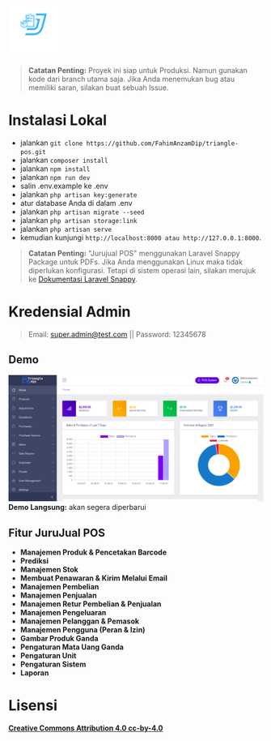 <picture>
    <source srcset="public/images/logo-putih.png"  
            media="(prefers-color-scheme: dark)">
    <img src="public/images/logo-putih.png"  alt="App Logo" width="100" height="100">
</picture>

> **Catatan Penting:** Proyek ini siap untuk Produksi. Namun gunakan kode dari branch utama saja. Jika Anda menemukan bug atau memiliki saran, silakan buat sebuah Issue.

# Instalasi Lokal

- jalankan `` git clone https://github.com/FahimAnzamDip/triangle-pos.git ``
- jalankan ``composer install `` 
- jalankan `` npm install ``
- jalankan ``npm run dev``
- salin .env.example ke .env
- jalankan `` php artisan key:generate ``
- atur database Anda di dalam .env
- jalankan `` php artisan migrate --seed ``
- jalankan `` php artisan storage:link ``
- jalankan `` php artisan serve ``
- kemudian kunjungi `` http://localhost:8000 atau http://127.0.0.1:8000 ``.

> **Catatan Penting:** "Jurujual POS" menggunakan Laravel Snappy Package untuk PDFs. Jika Anda menggunakan Linux maka tidak diperlukan konfigurasi. Tetapi di sistem operasi lain, silakan merujuk ke [Dokumentasi Laravel Snappy](https://github.com/barryvdh/laravel-snappy).

# Kredensial Admin
> Email: super.admin@test.com || Password: 12345678

## Demo
![Triangle POS](public/images/screenshot.jpg)
**Demo Langsung:** akan segera diperbarui

## Fitur JuruJual POS

- **Manajemen Produk & Pencetakan Barcode**
- **Prediksi**
- **Manajemen Stok**
- **Membuat Penawaran & Kirim Melalui Email**
- **Manajemen Pembelian**
- **Manajemen Penjualan**
- **Manajemen Retur Pembelian & Penjualan**
- **Manajemen Pengeluaran**
- **Manajemen Pelanggan & Pemasok**
- **Manajemen Pengguna (Peran & Izin)**
- **Gambar Produk Ganda**
- **Pengaturan Mata Uang Ganda**
- **Pengaturan Unit**
- **Pengaturan Sistem**
- **Laporan**

# Lisensi
**[Creative Commons Attribution 4.0	cc-by-4.0](https://creativecommons.org/licenses/by/4.0/)**
